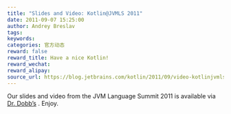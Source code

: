 ```yaml
---
title: "Slides and Video: Kotlin@JVMLS 2011"
date: 2011-09-07 15:25:00
author: Andrey Breslav
tags:
keywords:
categories: 官方动态
reward: false
reward_title: Have a nice Kotlin!
reward_wechat:
reward_alipay:
source_url: https://blog.jetbrains.com/kotlin/2011/09/video-kotlinjvmls-2011/
---
```


Our slides and video from the JVM Language Summit 2011 is available via [Dr. Dobb’s](http://drdobbs.com/java/231500204) . Enjoy.
